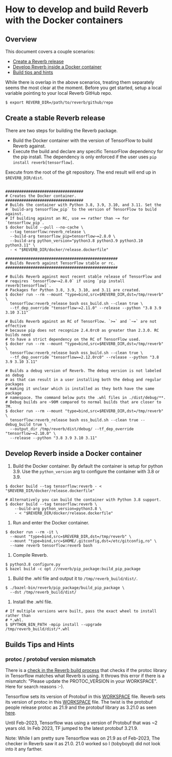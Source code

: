 # How to develop and build Reverb with the Docker containers

## Overview

This document covers a couple scenarios:

 *  <a href='#Release'>Create a Reverb release</a>
 *  <a href='#Develop'>Develop Reverb inside a Docker container</a>
 *  <a href='#builds-tips-and-hints'>Build tips and hints</a>

While there is overlap in the above scenarios, treating them separately seems
the most clear at the moment. Before you get started, setup a local variable
pointing to your local Reverb GitHub repo.

```shell
$ export REVERB_DIR=/path/to/reverb/github/repo
```

<a id='Release'></a>
## Create a stable Reverb release

There are two steps for building the Reverb package.

  * Build the Docker container with the version of TensorFlow to build Reverb
    against.
  * Execute the build and declare any specific TensorFlow dependency for the
    pip install. The dependency is only enforced if the user uses
    `pip install reverb[tensorflow]`.

Execute from the root of the git repository. The end result will end up in
`$REVERB_DIR/dist`.

```shell

##################################
# Creates the Docker container.
##################################
# Builds the container with Python 3.8, 3.9, 3.10, and 3.11. Set the
# `build-arg tensorflow_pip` to the version of TensorFlow to build against.
# If building against an RC, use == rather than ~= for `tensorflow_pip`.
$ docker build --pull --no-cache \
  --tag tensorflow:reverb_release \
  --build-arg tensorflow_pip=tensorflow~=2.8.0 \
  --build-arg python_version="python3.8 python3.9 python3.10 python3.11" \
  - < "$REVERB_DIR/docker/release.dockerfile"

#################################################
# Builds Reverb against TensorFlow stable or rc.
#################################################

# Builds Reverb against most recent stable release of TensorFlow and
# requires `tensorflow~=2.8.0` if using `pip install reverb[tensorflow]`.
# Packages for Python 3.8, 3.9, 3.10, and 3.11 are created.
$ docker run --rm --mount "type=bind,src=$REVERB_DIR,dst=/tmp/reverb" \
  tensorflow:reverb_release bash oss_build.sh --clean true \
  --tf_dep_override "tensorflow~=2.11.0" --release --python "3.8 3.9 3.10 3.11"

# Builds Reverb against an RC of TensorFlow. `>=` and `~=` are not effective
# because pip does not recognize 2.4.0rc0 as greater than 2.3.0. RC builds need
# to have a strict dependency on the RC of TensorFlow used.
$ docker run --rm --mount "type=bind,src=$REVERB_DIR,dst=/tmp/reverb" \
  tensorflow:reverb_release bash oss_build.sh --clean true \
  --tf_dep_override "tensorflow==2.12.0rc0" --release --python "3.8 3.9 3.10 3.11"

# Builds a debug version of Reverb. The debug version is not labeled as debug
# as that can result in a user installing both the debug and regular packages
# making it unclear which is installed as they both have the same package
# namespace. The command below puts the .whl files in ./dist/debug/**.
# Debug builds are ~90M compared to normal builds that are closer to 7M.
$ docker run --rm --mount "type=bind,src=$REVERB_DIR,dst=/tmp/reverb" \
  tensorflow:reverb_release bash oss_build.sh --clean true --debug_build true \
  --output_dir /tmp/reverb/dist/debug/ --tf_dep_override "tensorflow~=2.10.0" \
  --release --python "3.8 3.9 3.10 3.11"

```

<a id='Develop'></a>
## Develop Reverb inside a Docker container

1. Build the Docker container. By default the container is setup for python 3.9.
   Use the `python_version` arg to configure the container with 3.8 or 3.9.

  ```shell
  $ docker build --tag tensorflow:reverb - < "$REVERB_DIR/docker/release.dockerfile"

  # Alternatively you can build the container with Python 3.8 support.
  $ docker build --tag tensorflow:reverb \
      --build-arg python_version=python3.8 \
      - < "$REVERB_DIR/docker/release.dockerfile"
  ```

1. Run and enter the Docker container.

  ```shell
  $ docker run --rm -it \
    --mount "type=bind,src=$REVERB_DIR,dst=/tmp/reverb" \
    --mount "type=bind,src=$HOME/.gitconfig,dst=/etc/gitconfig,ro" \
    --name reverb tensorflow:reverb bash
  ```

1. Compile Reverb.

  ```shell
  $ python3.8 configure.py
  $ bazel build -c opt //reverb/pip_package:build_pip_package
  ```

1. Build the .whl file and output it to `/tmp/reverb_build/dist/`.

  ```shell
  $ ./bazel-bin/reverb/pip_package/build_pip_package \
    --dst /tmp/reverb_build/dist/
  ```

1. Install the .whl file.

  ```shell
  # If multiple versions were built, pass the exact wheel to install rather than
  # *.whl.
  $ $PYTHON_BIN_PATH -mpip install --upgrade /tmp/reverb_build/dist/*.whl
  ```

<a id='#builds-tips-and-hints'></a>

## Builds Tips and Hints

### protoc / protobuf version mismatch

There is a
[check in the Reverb build process](https://github.com/deepmind/reverb/blob/master/third_party/protobuf.BUILD)
that checks if the protoc library in Tensorflow matches what Reverb is using. It
throws this error if there is a mismatch: "Please update the PROTOC_VERSION in
your WORKSPACE". Here for search reasons :-).

Tensorflow sets its version of Protobuf in this
[WORKSPACE](https://github.com/tensorflow/tensorflow/blob/master/tensorflow/workspace2.bzl)
file. Reverb sets its version of protoc in this
[WORKSPACE](https://github.com/deepmind/reverb/blob/master/WORKSPACE) file. The
twist is the protobuf people release protoc as 21.9 and the protobuf library as
3.21.0 as seen
[here](https://github.com/protocolbuffers/protobuf/releases/tag/v21.12).

Until Feb-2023, Tensorflow was using a version of Protobuf that was ~2 years
old. In Feb 2023, TF jumped to the latest protobuf 3.21.9.

Note: While I am pretty sure Tensorflow was on 21.9 as of Feb-2023, The checker
in Reverb saw it as 21.0. 21.0 worked so I (tobyboyd) did not look into it any
farther.
